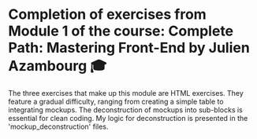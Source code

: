 # Completion of exercises from Module 1 of the course: Complete Path: Mastering Front-End by Julien Azambourg 🎓

The three exercises that make up this module are HTML exercises. They feature a gradual difficulty, ranging from creating a simple table to integrating mockups. The deconstruction of mockups into sub-blocks is essential for clean coding. My logic for deconstruction is presented in the 'mockup_deconstruction' files.
